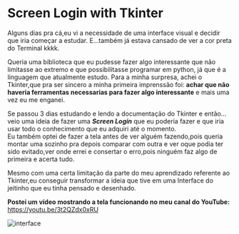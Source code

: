 # Screen Login with Tkinter

<p>
Alguns dias pra cá,eu vi a necessidade de uma interface visual e decidir que iria começar a estudar. 
E...também já estava cansado de ver a cor preta do Terminal kkkk.
  
Queria uma biblioteca que eu pudesse fazer algo interessante que não limitasse ao extremo e que possibilitasse  programar em python, já que é a linguagem que atualmente estudo.
Para a minha surpresa, achei o Tkinter,que  pra ser sincero a minha primeira imprenssão foi: <b> achar  que não haveria  ferramentas necessarias para fazer algo interessante</b> e mais uma vez eu me enganei.

Se passou 3 dias estudando e lendo a documentação do Tkinter e então... veio uma ideia de fazer uma <i><b>Screen Login</b></i> que eu poderia fazer e que iria usar todo o conhecimento que eu adquiri até o momento.                        
Eu  também optei de fazer a tela antes de ver alguém fazendo,pois queria montar uma sozinho pra depois comparar com outra e ver oque podia ter sido evitado,ver onde errei e consertar o erro,pois ninguém faz algo de primeira e acerta tudo.

Mesmo com uma certa limitação da parte do meu aprendizado referente ao Tkinter,eu conseguir transformar a ideia que tive em uma Interface do jeitinho que eu tinha pensado e desenhado.
</p>

<b>Postei um vídeo mostrando a tela funcionando no meu canal do YouTube:</b>
https://youtu.be/3t2QZdx0xRU

![interface](https://user-images.githubusercontent.com/105760898/200207715-d4fe6240-af58-4765-97ae-269f8913e905.jpg)

